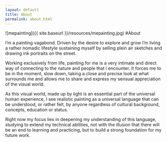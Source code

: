 ```yaml
---
layout: default
title: About
permalink: about.html
---
```

![mepainting]({{ site.baseurl }}/resources/mepainting.jpg)
#About

I’m a painting vagabond. Driven by the desire to explore and grow I’m living a rather nomadic lifestyle sustaining myself by selling plein air sketches and drawing ink portraits on the street. 

Working exclusively from life, painting for me is a very intimate and direct way of connecting to the nature and people that I encounter. It forces me to be in the moment, slow down, taking a close and precise look at what surrounds me and allows me to share and express my sensual appreciation of the visual world. 

As this visual world, made up by light is an essential part of the universal human experience, I see realistic painting as a universal language that can be understood, or rather felt, by anyone regardless of cultural background, concepts, education or status. 

Right now my focus lies in deepening my understanding of this language, studying to extend my technical abilities, not with the illusion that there will be an end to learning and practicing, but to build a strong foundation for my future work.
